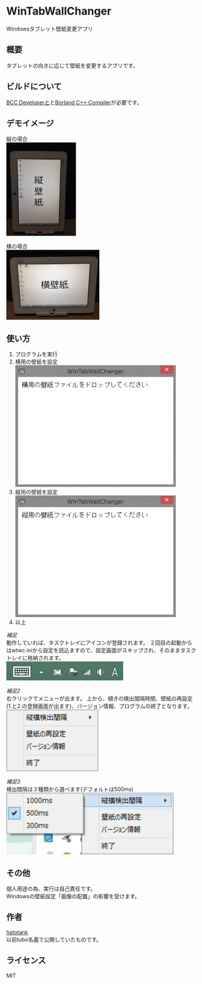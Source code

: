 # WinTabWallChanger

Windowsタブレット壁紙変更アプリ

## 概要

タブレットの向きに応じて壁紙を変更するアプリです。

## ビルドについて
[BCC Developerと](http://www.hi-ho.ne.jp/jun_miura/bccdev.htm)と[Borland C++ Compiler](http://www.embarcadero.com/jp/products/cbuilder/free-compiler)が必要です。


## デモイメージ

縦の場合  
![wtwc002](https://github.com/hatotank/WinTabWallChanger/blob/media/wtwc002.jpg)

横の場合  
![wtwc001](https://github.com/hatotank/WinTabWallChanger/blob/media/wtwc001.jpg)

## 使い方

1. プログラムを実行
2. 横用の壁紙を設定  
![wtwc003](https://github.com/hatotank/WinTabWallChanger/blob/media/wtwc003.png)
3. 縦用の壁紙を設定  
![wtwc004](https://github.com/hatotank/WinTabWallChanger/blob/media/wtwc004.png)
4. 以上


*補足*  
動作していれば、タスクトレイにアイコンが登録されます。
２回目の起動からはwtwc.iniから設定を読込ますので、設定画面がスキップされ、そのままタスクトレイに格納されます。  
![wtwc005](https://github.com/hatotank/WinTabWallChanger/blob/media/wtwc005.png)


*補足2*  
右クリックでメニューが出ます。
上から、傾きの検出間隔時間、壁紙の再設定(1.と2.の登録画面が出ます)、バージョン情報、プログラムの終了となります。  
![wtwc006](https://github.com/hatotank/WinTabWallChanger/blob/media/wtwc006.png)


*補足3*  
検出間隔は３種類から選べます(デフォルトは500ms)  
![wtwc007](https://github.com/hatotank/WinTabWallChanger/blob/media/wtwc007.png)

## その他  
個人用途の為、実行は自己責任です。    
Windowsの壁紙設定「画像の配置」の影響を受けます。

## 作者

[hatotank](https://github.com/hatotank)  
以前tubo名義で公開していたものです。

## ライセンス

MIT

